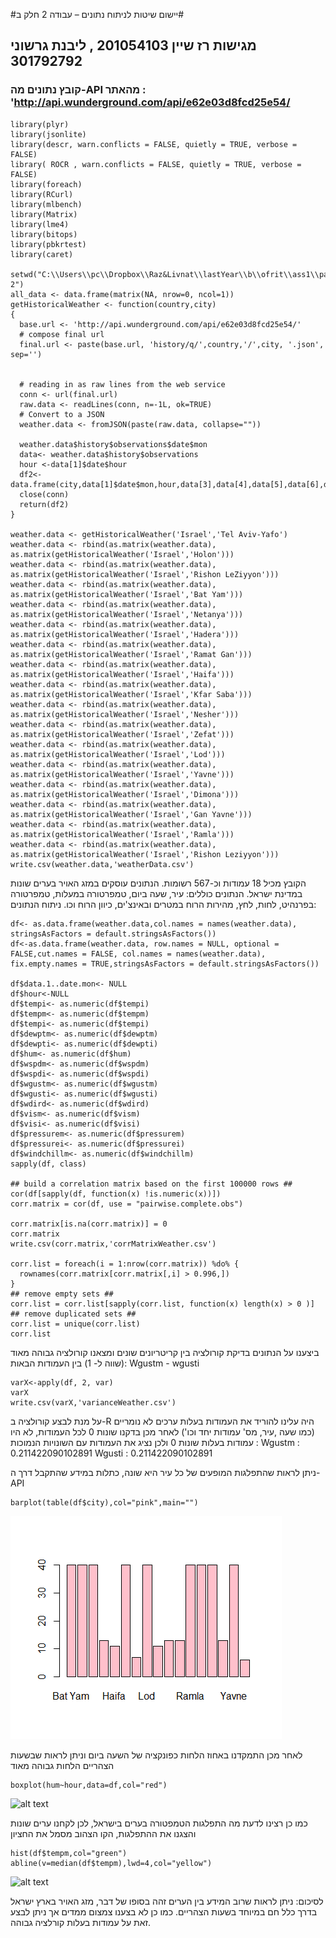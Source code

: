 #יישום שיטות לניתוח נתונים – עבודה 2 חלק ב# 
## מגישות רז שיין 201054103 , ליבנת גרשוני 301792792 ##
### קובץ נתונים מה-API מהאתר : 'http://api.wunderground.com/api/e62e03d8fcd25e54/ ###

```{r} 
library(plyr)
library(jsonlite)
library(descr, warn.conflicts = FALSE, quietly = TRUE, verbose = FALSE)
library( ROCR , warn.conflicts = FALSE, quietly = TRUE, verbose = FALSE)
library(foreach)
library(RCurl)
library(mlbench)
library(Matrix)
library(lme4)
library(bitops)
library(pbkrtest)
library(caret)

setwd("C:\\Users\\pc\\Dropbox\\Raz&Livnat\\lastYear\\b\\ofrit\\ass1\\part 2")
all_data <- data.frame(matrix(NA, nrow=0, ncol=1))
getHistoricalWeather <- function(country,city)
{
  base.url <- 'http://api.wunderground.com/api/e62e03d8fcd25e54/'
  # compose final url
  final.url <- paste(base.url, 'history/q/',country,'/',city, '.json', sep='')
  
  
  # reading in as raw lines from the web service
  conn <- url(final.url)
  raw.data <- readLines(conn, n=-1L, ok=TRUE)
  # Convert to a JSON
  weather.data <- fromJSON(paste(raw.data, collapse=""))
  
  weather.data$history$observations$date$mon
  data<- weather.data$history$observations
  hour <-data[1]$date$hour
  df2<-data.frame(city,data[1]$date$mon,hour,data[3],data[4],data[5],data[6],data[7],data[8],data[9],data[10],data[11],data[12],data[14],data[15],data[16],data[17],data[18])
  close(conn)
  return(df2)
}

weather.data <- getHistoricalWeather('Israel','Tel Aviv-Yafo')
weather.data <- rbind(as.matrix(weather.data), as.matrix(getHistoricalWeather('Israel','Holon')))
weather.data <- rbind(as.matrix(weather.data), as.matrix(getHistoricalWeather('Israel','Rishon LeZiyyon')))
weather.data <- rbind(as.matrix(weather.data), as.matrix(getHistoricalWeather('Israel','Bat Yam')))
weather.data <- rbind(as.matrix(weather.data), as.matrix(getHistoricalWeather('Israel','Netanya')))
weather.data <- rbind(as.matrix(weather.data), as.matrix(getHistoricalWeather('Israel','Hadera')))
weather.data <- rbind(as.matrix(weather.data), as.matrix(getHistoricalWeather('Israel','Ramat Gan')))
weather.data <- rbind(as.matrix(weather.data), as.matrix(getHistoricalWeather('Israel','Haifa')))
weather.data <- rbind(as.matrix(weather.data), as.matrix(getHistoricalWeather('Israel','Kfar Saba')))
weather.data <- rbind(as.matrix(weather.data), as.matrix(getHistoricalWeather('Israel','Nesher')))
weather.data <- rbind(as.matrix(weather.data), as.matrix(getHistoricalWeather('Israel','Zefat')))
weather.data <- rbind(as.matrix(weather.data), as.matrix(getHistoricalWeather('Israel','Lod')))
weather.data <- rbind(as.matrix(weather.data), as.matrix(getHistoricalWeather('Israel','Yavne')))
weather.data <- rbind(as.matrix(weather.data), as.matrix(getHistoricalWeather('Israel','Dimona')))
weather.data <- rbind(as.matrix(weather.data), as.matrix(getHistoricalWeather('Israel','Gan Yavne')))
weather.data <- rbind(as.matrix(weather.data), as.matrix(getHistoricalWeather('Israel','Ramla')))
weather.data <- rbind(as.matrix(weather.data), as.matrix(getHistoricalWeather('Israel','Rishon Leziyyon')))
write.csv(weather.data,'weatherData.csv')

```

הקובץ מכיל 18 עמודות וכ-567 רשומות. הנתונים עוסקים במזג האויר בערים שונות במדינת ישראל.
הנתונים כוללים: עיר, שעה ביום, טמפרטורה במעלות, טמפרטורה בפרנהיט, לחות, לחץ, מהירות הרוח במטרים ובאינצ'ים, כיוון הרוח וכו.
ניתוח הנתונים:

```{r} 
df<- as.data.frame(weather.data,col.names = names(weather.data), stringsAsFactors = default.stringsAsFactors())
df<-as.data.frame(weather.data, row.names = NULL, optional = FALSE,cut.names = FALSE, col.names = names(weather.data), fix.empty.names = TRUE,stringsAsFactors = default.stringsAsFactors())

df$data.1..date.mon<- NULL
df$hour<-NULL
df$tempi<- as.numeric(df$tempi)
df$tempm<- as.numeric(df$tempm)
df$tempi<- as.numeric(df$tempi)
df$dewptm<- as.numeric(df$dewptm)
df$dewpti<- as.numeric(df$dewpti)
df$hum<- as.numeric(df$hum)
df$wspdm<- as.numeric(df$wspdm)
df$wspdi<- as.numeric(df$wspdi)
df$wgustm<- as.numeric(df$wgustm)
df$wgusti<- as.numeric(df$wgusti)
df$wdird<- as.numeric(df$wdird)
df$vism<- as.numeric(df$vism)
df$visi<- as.numeric(df$visi)
df$pressurem<- as.numeric(df$pressurem)
df$pressurei<- as.numeric(df$pressurei)
df$windchillm<- as.numeric(df$windchillm)
sapply(df, class)

## build a correlation matrix based on the first 100000 rows ##
cor(df[sapply(df, function(x) !is.numeric(x))])
corr.matrix = cor(df, use = "pairwise.complete.obs")

corr.matrix[is.na(corr.matrix)] = 0
corr.matrix
write.csv(corr.matrix,'corrMatrixWeather.csv')

corr.list = foreach(i = 1:nrow(corr.matrix)) %do% {
  rownames(corr.matrix[corr.matrix[,i] > 0.996,])
}
## remove empty sets ##
corr.list = corr.list[sapply(corr.list, function(x) length(x) > 0 )]
## remove duplicated sets ##
corr.list = unique(corr.list)
corr.list

```


ביצענו על הנתונים בדיקת קורולציה בין קריטריונים שונים ומצאנו קורולציה גבוהה מאוד (שווה ל- 1) בין העמודות הבאות: 
Wgustm - wgusti

```{r} 
varX<-apply(df, 2, var)
varX
write.csv(varX,'varianceWeather.csv')

```

על מנת לבצע קורולציה ב-R היה עלינו להוריד את העמודות בעלות ערכים לא נומריים (כמו שעה ,עיר, מס' עמודות יחד וכו')
לאחר מכן בדקנו שונות 0 לכל העמודות, לא היו עמודות בעלות שונות 0 ולכן נציג את העמודות עם השונויות הנמוכות :
Wgustm :  0.211422090102891
Wgusti : 0.211422090102891

ניתן לראות שהתפלגות המופעים של כל עיר היא שונה, כתלות במידע שהתקבל דרך ה-API

```{r} 
barplot(table(df$city),col="pink",main="")

```


![alt text](https://github.com/razshain/Ex2B/blob/master/city.png "p1")


לאחר מכן התמקדנו באחוז הלחות כפונקציה של השעה ביום וניתן לראות שבשעות הצהריים הלחות גבוהה מאוד
```{r} 
boxplot(hum~hour,data=df,col="red")

```

![alt text](https://github.com/razshain/Ex2/blob/master/hum.png "p2")


כמו כן רצינו לדעת מה התפלגות הטמפטורה בערים בישראל, לכן לקחנו ערים שונות והצגנו את ההתפלגות, הקו הצהוב מסמל את החציון

```{r} 
hist(df$tempm,col="green")
abline(v=median(df$tempm),lwd=4,col="yellow")

```

![alt text](https://github.com/razshain/Ex2/blob/master/temp.png "p3")


לסיכום: ניתן לראות שרוב המידע בין הערים זהה בסופו של דבר, מזג האויר בארץ ישראל בדרך כלל חם במיוחד בשעות הצהריים. כמו כן לא בצענו צמצום ממדים אך ניתן לבצע זאת על עמודות בעלות קורלציה גבוהה.

